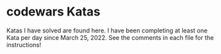 # codewars Katas

Katas I have solved are found here. I have been completing at least one Kata per day since March 25, 2022. See the comments in each file for the instructions!



